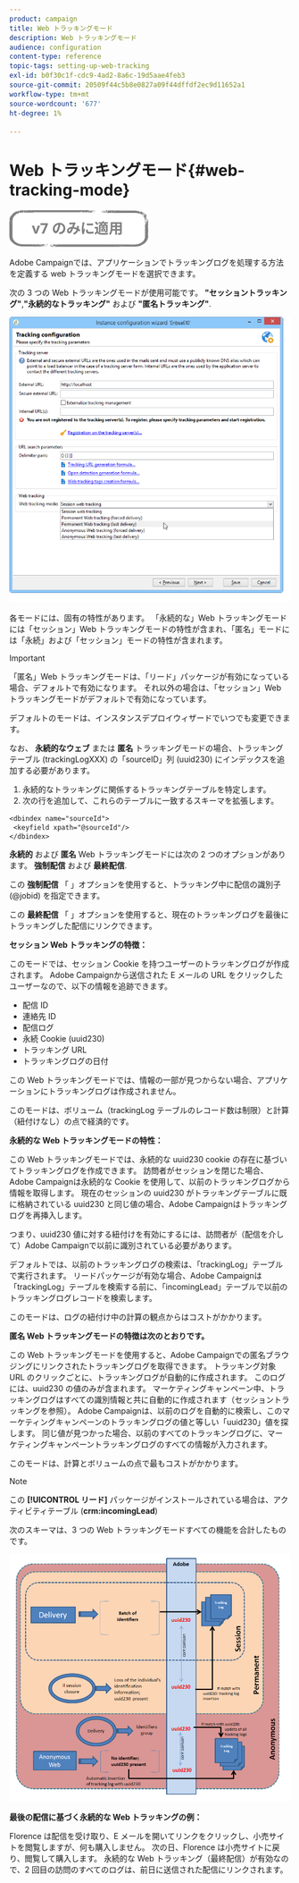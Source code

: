 ```yaml
---
product: campaign
title: Web トラッキングモード
description: Web トラッキングモード
audience: configuration
content-type: reference
topic-tags: setting-up-web-tracking
exl-id: b0f30c1f-cdc9-4ad2-8a6c-19d5aae4feb3
source-git-commit: 20509f44c5b8e0827a09f44dffdf2ec9d11652a1
workflow-type: tm+mt
source-wordcount: '677'
ht-degree: 1%

---
```


# Web トラッキングモード{#web-tracking-mode}

![](../../assets/v7-only.svg)

Adobe Campaignでは、アプリケーションでトラッキングログを処理する方法を定義する web トラッキングモードを選択できます。

次の 3 つの Web トラッキングモードが使用可能です。 **&quot;セッショントラッキング&quot;**,**&quot;永続的なトラッキング&quot;** および **&quot;匿名トラッキング&quot;**.

![](assets/s_ncs_install_deployment_wiz_tracking_mode.png)

各モードには、固有の特性があります。 「永続的な」Web トラッキングモードには「セッション」Web トラッキングモードの特性が含まれ、「匿名」モードには「永続」および「セッション」モードの特性が含まれます。

>[!IMPORTANT]
>
>「匿名」Web トラッキングモードは、「リード」パッケージが有効になっている場合、デフォルトで有効になります。 それ以外の場合は、「セッション」Web トラッキングモードがデフォルトで有効になっています。
>
>デフォルトのモードは、インスタンスデプロイウィザードでいつでも変更できます。

なお、 **永続的なウェブ** または **匿名** トラッキングモードの場合、トラッキングテーブル (trackingLogXXX) の「sourceID」列 (uuid230) にインデックスを追加する必要があります。

1. 永続的なトラッキングに関係するトラッキングテーブルを特定します。
1. 次の行を追加して、これらのテーブルに一致するスキーマを拡張します。

```
<dbindex name="sourceId">
 <keyfield xpath="@sourceId"/>
</dbindex>
```

**永続的** および **匿名** Web トラッキングモードには次の 2 つのオプションがあります。 **強制配信** および **最終配信**.

この **強制配信** 「 」オプションを使用すると、トラッキング中に配信の識別子 (@jobid) を指定できます。

この **最終配信** 「 」オプションを使用すると、現在のトラッキングログを最後にトラッキングした配信にリンクできます。

**セッション Web トラッキングの特徴：**

このモードでは、セッション Cookie を持つユーザーのトラッキングログが作成されます。 Adobe Campaignから送信された E メールの URL をクリックしたユーザーなので、以下の情報を追跡できます。

* 配信 ID
* 連絡先 ID
* 配信ログ
* 永続 Cookie (uuid230)
* トラッキング URL
* トラッキングログの日付

この Web トラッキングモードでは、情報の一部が見つからない場合、アプリケーションにトラッキングログは作成されません。

このモードは、ボリューム（trackingLog テーブルのレコード数は制限）と計算（紐付けなし）の点で経済的です。

**永続的な Web トラッキングモードの特性：**

この Web トラッキングモードでは、永続的な uuid230 cookie の存在に基づいてトラッキングログを作成できます。 訪問者がセッションを閉じた場合、Adobe Campaignは永続的な Cookie を使用して、以前のトラッキングログから情報を取得します。 現在のセッションの uuid230 がトラッキングテーブルに既に格納されている uuid230 と同じ値の場合、Adobe Campaignはトラッキングログを再挿入します。

つまり、uuid230 値に対する紐付けを有効にするには、訪問者が（配信を介して）Adobe Campaignで以前に識別されている必要があります。

デフォルトでは、以前のトラッキングログの検索は、「trackingLog」テーブルで実行されます。 リードパッケージが有効な場合、Adobe Campaignは「trackingLog」テーブルを検索する前に、「incomingLead」テーブルで以前のトラッキングログレコードを検索します。

このモードは、ログの紐付け中の計算の観点からはコストがかかります。

**匿名 Web トラッキングモードの特徴は次のとおりです。**

この Web トラッキングモードを使用すると、Adobe Campaignでの匿名ブラウジングにリンクされたトラッキングログを取得できます。 トラッキング対象 URL のクリックごとに、トラッキングログが自動的に作成されます。 このログには、uuid230 の値のみが含まれます。 マーケティングキャンペーン中、トラッキングログはすべての識別情報と共に自動的に作成されます（セッショントラッキングを参照）。 Adobe Campaignは、以前のログを自動的に検索し、このマーケティングキャンペーンのトラッキングログの値と等しい「uuid230」値を探します。 同じ値が見つかった場合、以前のすべてのトラッキングログに、マーケティングキャンペーントラッキングログのすべての情報が入力されます。

このモードは、計算とボリュームの点で最もコストがかかります。

>[!NOTE]
>
>この **[!UICONTROL リード]** パッケージがインストールされている場合は、アクティビティテーブル (**crm:incomingLead**)

次のスキーマは、3 つの Web トラッキングモードすべての機能を合計したものです。

![](assets/s_ncs_install_deployment_wiz_tracking_schema_mode.png)

**最後の配信に基づく永続的な Web トラッキングの例：**

Florence は配信を受け取り、E メールを開いてリンクをクリックし、小売サイトを閲覧しますが、何も購入しません。 次の日、Florence は小売サイトに戻り、閲覧して購入します。 永続的な Web トラッキング（最終配信）が有効なので、2 回目の訪問のすべてのログは、前日に送信された配信にリンクされます。
